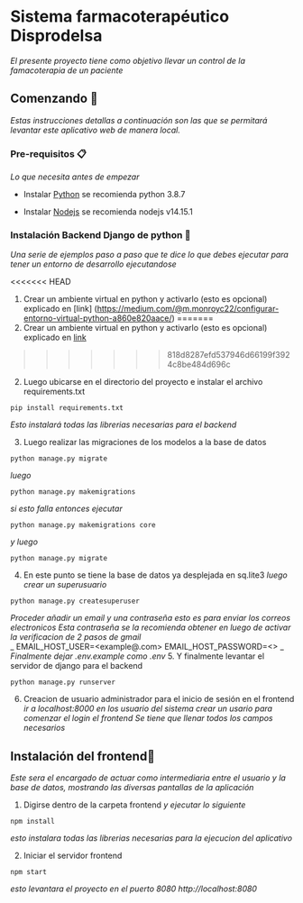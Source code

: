 # Sistema farmacoterapéutico Disprodelsa

_El presente proyecto tiene como objetivo llevar un control de la famacoterapia de un paciente_

## Comenzando 🚀

_Estas instrucciones detallas a continuación son las que se permitará levantar este aplicativo web de manera local._


### Pre-requisitos 📋

_Lo que necesita antes de empezar_


* Instalar [Python](https://www.python.org/) se recomienda python 3.8.7

* Instalar [Nodejs](https://nodejs.org/es/) se recomienda nodejs v14.15.1


### Instalación Backend Django de python 🔧

_Una serie de ejemplos paso a paso que te dice lo que debes ejecutar para tener un entorno de desarrollo ejecutandose_

<<<<<<< HEAD
1. Crear un ambiente virtual en python y activarlo (esto es opcional) explicado en [link] (https://medium.com/@m.monroyc22/configurar-entorno-virtual-python-a860e820aace/)
=======
1. Crear un ambiente virtual en python y activarlo (esto es opcional) explicado en [link](https://medium.com/@m.monroyc22/configurar-entorno-virtual-python-a860e820aace/)
>>>>>>> 818d8287efd537946d66199f3924c8be484d696c

2. Luego ubicarse en el directorio del proyecto e instalar el archivo requirements.txt
```
pip install requirements.txt
```
_Esto instalará todas las librerias necesarias para el backend_

3. Luego realizar las migraciones de los modelos a la base de datos
```
python manage.py migrate
```
_luego_
```
python manage.py makemigrations
```

_si esto falla entonces ejecutar_
```
python manage.py makemigrations core
```
_y luego_
```
python manage.py migrate
```


4. En este punto se tiene la base de datos ya desplejada en sq.lite3
_luego crear un superusuario_

```
python manage.py createsuperuser
```

_Proceder añadir un email y una contraseña esto es para enviar los correos electronicos_
_Esta contraseña se la recomienda obtener en luego de activar la verificacion de 2 pasos de gmail_\
_
EMAIL_HOST_USER=<example@.com>
EMAIL_HOST_PASSWORD=<<password>>
_
_Finalmente dejar .env.example como .env_
5. Y finalmente levantar el servidor de django para el backend
 ```
 python manage.py runserver
 ```
6. Creacion de usuario administrador para el inicio de sesión en el frontend
_ir a localhost:8000 en los usuario del sistema crear un usario para comenzar el login el frontend_
_Se tiene que llenar todos los campos necesarios_

## Instalación del frontend🔧
_Este sera el encargado de actuar como intermediaria entre el usuario y la base de datos, mostrando las diversas pantallas de la aplicación_
1. Digirse dentro de la carpeta frontend
_y ejecutar lo siguiente_
```
npm install
```
_esto instalara todas las librerias necesarias para la ejecucion del aplicativo_

2. Iniciar el servidor frontend
```
npm start
```
_esto levantara el proyecto en el puerto 8080 http://localhost:8080_
